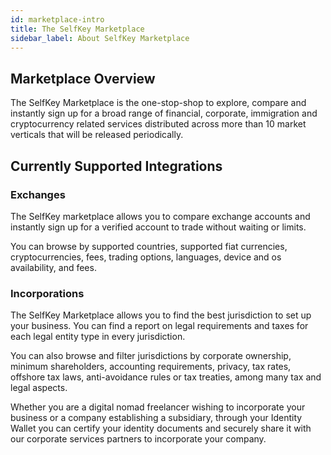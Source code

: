 ```yaml
---
id: marketplace-intro
title: The SelfKey Marketplace
sidebar_label: About SelfKey Marketplace
---
```


## Marketplace Overview

The SelfKey Marketplace is the one-stop-shop to explore, compare and instantly sign up for a broad range of financial, corporate, immigration and cryptocurrency related services distributed across more than 10 market verticals that will be released periodically.

## Currently Supported Integrations

### Exchanges
The SelfKey marketplace allows you to compare exchange accounts and instantly sign up for a verified account to trade without waiting or limits.

You can browse by supported countries, supported fiat currencies, cryptocurrencies, fees, trading options, languages, device and os availability, and fees.

### Incorporations

The SelfKey Marketplace allows you to find the best jurisdiction to set up your business. You can find a report on legal requirements and taxes for each legal entity type in every jurisdiction.

You can also browse and filter jurisdictions by corporate ownership, minimum shareholders, accounting requirements, privacy, tax rates, offshore tax laws, anti-avoidance rules or tax treaties, among many tax and legal aspects.

Whether you are a digital nomad freelancer wishing to incorporate your business or a company establishing a subsidiary, through your Identity Wallet you can certify your identity documents and securely share it with our corporate services partners to incorporate your company.

